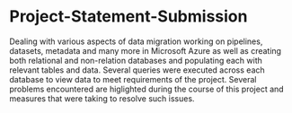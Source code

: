 # Project-Statement-Submission
Dealing with various aspects of data migration working on pipelines, datasets, metadata and many more in Microsoft Azure as well as creating both relational and non-relation databases and populating each with relevant tables and data. 
Several queries were executed across each database to view data to meet requirements of the project.
Several problems encountered are higlighted during the course of this project and measures that were taking to resolve such issues.
